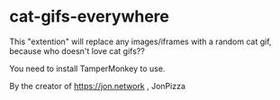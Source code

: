 # cat-gifs-everywhere
This "extention" will replace any images/iframes with a random cat gif, because who doesn't love cat gifs??

You need to install TamperMonkey to use.

By the creator of https://jon.network , JonPizza
